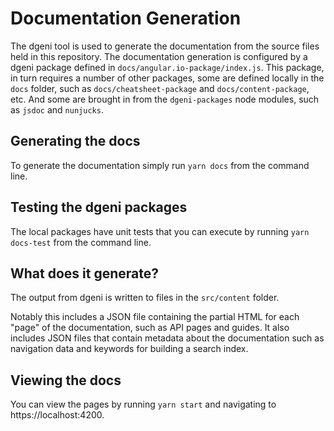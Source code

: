 # Documentation Generation

The dgeni tool is used to generate the documentation from the source files held in this repository.
The documentation generation is configured by a dgeni package defined in `docs/angular.io-package/index.js`.
This package, in turn requires a number of other packages, some are defined locally in the `docs` folder,
such as `docs/cheatsheet-package` and `docs/content-package`, etc. And some are brought in from the
`dgeni-packages` node modules, such as `jsdoc` and `nunjucks`.

## Generating the docs

To generate the documentation simply run `yarn docs` from the command line.

## Testing the dgeni packages

The local packages have unit tests that you can execute by running `yarn docs-test` from the command line.

## What does it generate?

The output from dgeni is written to files in the `src/content` folder.

Notably this includes a JSON file containing the partial HTML for each "page" of the documentation, such as API pages and guides.
It also includes JSON files that contain metadata about the documentation such as navigation data and
keywords for building a search index.

## Viewing the docs

You can view the pages by running `yarn start` and navigating to https://localhost:4200.
